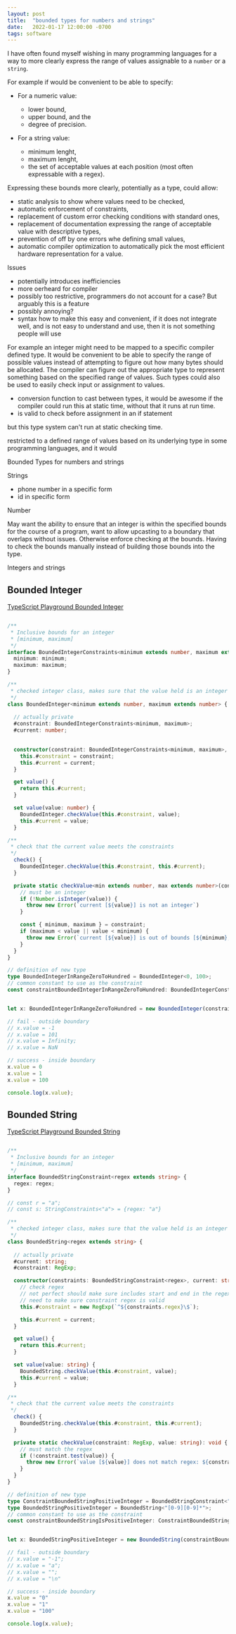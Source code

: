 ```yaml
---
layout: post
title:  "bounded types for numbers and strings"
date:   2022-01-17 12:00:00 -0700
tags: software
---
```


I have often found myself wishing in many programming languages for a way to more clearly express the range of values assignable to a `number` or a `string`.

For example if would be convenient to be able to specify:

- For a numeric value:
    - lower bound,
    - upper bound, and the
    - degree of precision.

- For a string value:
    - minimum lenght,
    - maximum lenght,
    - the set of acceptable values at each position (most often expressable with a regex).


Expressing these bounds more clearly, potentially as a type, could allow:

- static analysis to show where values need to be checked,
- automatic enforcement of constraints,
- replacement of custom error checking conditions with standard ones,
- replacement of documentation expressing the range of acceptable value with descriptive types,
- prevention of off by one errors whe defining small values,
- automatic compiler optimization to automatically pick the most efficient hardware representation for a value.


Issues

- potentially introduces inefficiencies
- more oerheard for compiler
- possibly too restrictive, programmers do not account for a case? But arguably this is a feature
- possibly annoying?
- syntax how to make this easy and convenient, if it does not integrate well, and is not easy to understand and use, then it is not something people will use

For example an integer might need to be mapped to a specific compiler defined type. It would be convenient to be able to specify the range of possible values instead of attempting to figure out how many bytes should be allocated. The compiler can figure out the appropriate type to represent something based on the specified range of values. Such types could also be used to easily check input or assignment to values.



- conversion function to cast between types, it would be awesome if the compiler could run this at static time, without that it runs at run time.
- is valid to check before assignment in an if statement

but this type system can't run at static checking time.

 restricted to a defined range of values based on its underlying type in some programming languages, and it would 


Bounded Types for numbers and strings

Strings
- phone number in a specific form
- id in specific form

Number


May want the ability to ensure that an integer is within the specified bounds for the course of a program, want to allow upcasting to a boundary that overlaps without issues. Otherwise enforce checking at the bounds. Having to check the bounds manually instead of building those bounds into the type.

Integers and strings



## Bounded Integer

[TypeScript Playground Bounded Integer](https://www.typescriptlang.org/play?&q=501#code/LAKA9AVBoAQTBJAdgYwDYFcDOBLAbgKYwBGA9hkgCZYwBmpATjAIZIw5IAuBA5gQ7HgBtALYccIjCIA0MEcwAeEqQF1BYUB24NazFEQBC5KgUoBlTgw48AwqSRZLzLQB4GvAgpifuVGo6skHgA+GABvWBh3PgUALiiPBQBuUABfUFAwMBgUe0comABeGAAiZhKU8Gzch04YLHiLQNs8py0sFzKS0OKw6M94rvSQTKhBHIALAhQAa1N2Lg8mdGYsLFl5Of8MdxhOCeY6-aI8ZkwiKbRKdhpWBe4+JgB3HH2OeoAHaZxaHHmyCjUdSgFZrGBGQGmJrWNyJbwKXzUeqWayhCIgGAwSJZFgoTgYM5oACeMA+VlO3EiAGIUDt3Fx4gFrJVMTTWgxnAyYAAlXgAUQUH0qkRqAQweMYAApRW0uA1wcZKFCUUE7LUOa5+gpgrJaQx6ZxGSqeABKcKRTE4lBTWYJGIWmA4pCkOpfHTTOpYCbkK5yZhzeo7IgcdAYJX+TjMBh1VjXAhUBZ7KZ2zzI5oOp0EeacUh+gNYIM5dmcupam4wU5oHCUB1vLAAOjZ6pLRRgSAITx5-MFkoABgA9AAkYRlGrl9a1qQAOoPeybhRjMUmcA2aXT43VinqDSyYMNInw6pWMARJWb0UuEviGGw643txvd-vF1gCEezifJceCEbmueHRCJjmMa9bWtMMwAGofqed5NgEJayN+861hMK73uuXCtt+T4ZOAYwYvAYG2vshxJkQD6Yd+chZpwNDHEWzbtMCi5ETMZ7moumKAUqwHNKBNqQdBkqwaOCHLquFGcMhi7PpiZL4IcRCOIcOAoJM4FQec0rFlo8S8jwAofIh0G-tYJrxHgpDVhxl44pI+TyJw1pkSmCgOj8MCSgAhKJWj1twjhftBJr-pxS77AwpCdu2nZ8vqUq9lRQjDt+qQqDAlCkAQNDOnUjnOVq8TDr5XD1lg5AMPoqRzg6wyYsMz44kqvxIK8OD2DApC0G2HZ7ESXygJw-VEGq8FaNxyrNAACqQuCcPgBDIA8-CthNvHWKNsqcJ0QgAAwALQAJwqHtR0qBA3SVENXwKpC61BDNc0LUtSyrYqk0wiUp3Hd952XZk1SkCIIgdTKrBHLm2BEKsLklZwIKtAxY1cGt0JBAgWCPW1hAvY88SbWOnCo8aWPzTjiyPK2fSJIMv2-RdqQLqAaBvjAcS3UBaM8KTz0UytxQxRzPFc9pjEo+9908BjPPk8tDCyCUABsJTSQDdDOGgMD7Z1GC0dWRAAlQUZEmrCj1lRxQlPtACMFSm+b0Gtl0lQ4mbFulHbVRsw75xO1OSAlLhOIFig+hgtrHC4EqJCKsboBu47lu7YHIAJ77lu2-HPsnk71u7cnuGiqQLP1mgpA8JKacntJQA)

```typescript

/**
 * Inclusive bounds for an integer
 * [minimum, maximum]
 */
interface BoundedIntegerConstraints<minimum extends number, maximum extends number> {
  minimum: minimum;
  maximum: maximum;
}

/**
 * checked integer class, makes sure that the value held is an integer within specified bounds
 */
class BoundedInteger<minimum extends number, maximum extends number> {
  
  // actually private
  #constraint: BoundedIntegerConstraints<minimum, maximum>;
  #current: number;
  

  constructor(constraint: BoundedIntegerConstraints<minimum, maximum>, current: number) {
    this.#constraint = constraint;
    this.#current = current;
  }

  get value() {
    return this.#current;
  }

  set value(value: number) {
    BoundedInteger.checkValue(this.#constraint, value);
    this.#current = value;
  }

/**
 * check that the current value meets the constraints
 */
  check() {
    BoundedInteger.checkValue(this.#constraint, this.#current);
  }

  private static checkValue<min extends number, max extends number>(constraint: BoundedIntegerConstraints<min, max>, value: number) {
    // must be an integer
    if (!Number.isInteger(value)) {
      throw new Error(`current [${value}] is not an integer`)
    }

    const { minimum, maximum } = constraint;
    if (maximum < value || value < minimum) {
      throw new Error(`current [${value}] is out of bounds [${minimum}, ${maximum}]`)
    }
  }
}

// definition of new type
type BoundedIntegerInRangeZeroToHundred = BoundedInteger<0, 100>;
// common constant to use as the constraint
const constraintBoundedIntegerInRangeZeroToHundred: BoundedIntegerConstraints<0,100> = {minimum: 0, maximum:100};


let x: BoundedIntegerInRangeZeroToHundred = new BoundedInteger(constraintBoundedIntegerInRangeZeroToHundred, 5);

// fail - outside boundary
// x.value = -1
// x.value = 101
// x.value = Infinity;
// x.value = NaN

// success - inside boundary
x.value = 0
x.value = 1
x.value = 100

console.log(x.value);

```

## Bounded String

[TypeScript Playground Bounded String](https://www.typescriptlang.org/play?&q=501#code/LAKA9AVBoAQTBJAdgYwDYFcDOBLAbgKYwBGA9hkgCZYwBmpATjAIZIw5IAuBA5gQ7HgBtALYccIjCIA0MEcwAeEqQF1BYUB24NazFEQBC5KgUoBlTgw48AwqSRZLzLQB4GvAgpifuVGo6skHgA+GABvWBh3PgUALiiPBQBuUABfUFAwMBgUe0comABeGAAiZhKU8Gzch04YLHiLQNs8py0sFzKS0OKw6M94rvSQTKhBHIALAhQAa1N2Lg8mdGYsLFl5Of8MdxhOCeY6-aI8ZkwiKbRKdhpWBe4+JgB3HH2OeoAHaZxaHHmyCjUdSgFZrGBGQGmJrWNyJbwKXzUeqWayhCIgGAwSJZFgoTgYM5oACeMA+VlO3EiAGIUDt3Fx4gFrJVMTTWgxnAyYAAlXgAUQUH0qkRqAQweMYAApRW0uA1wcZKFCUUE7LUOa5+gpgrJaQx6ZxGSqeABKcKRTE4lBTWYJGIWmA4pCkOpfHTTOpYCbkK5yZhzeo7IgcdAYJX+TjMBh1VjXAhUBZ7KZ2zzI5oOp0EeacUh+gNYIM5dmcupam4wU5oHCUB1vLAAOjZ6pLRRgSAITx5-MFkoABgA9AAkYRlGrl9a1qQAOoPeybhRjMUmcA2aXT43VinqDSyYMNInw6pWMARJWb0UuEviGGw643txvd-vF1gCEezifJceCEbmueHRCJjmMa9bWtMMwAGofqed5NgEJayN+861hMK73uuXCtt+T4ZOAYwYvAYG2vshxJkQD6Yd+chZpwNDHEWzbtMCi5ETMZ7moumKAUqwHNKBNqQdBkqwaOCHLquFGcMhi7PpiZL4IcRCOIcOAoJM4FQec0rFlo8S8jwAofIh0G-tYJrxHgpDVhxl44pI+TyJw1pkSmCgOj8MCSgAhKJWj1twjhftBJr-pxS77AwpCdu2nZ8vqUq9lRQjDt+qQqDAlCkAQNDOnUjnOVq8TDr5XD1lg5AMPoqRzg6wyYsMz44kqvxIK8OD2DApC0G2HZ7ESXygJw-VEGq8FaNxyrNAACqQuCcPgBDIA8-CthNvHWKNsqcJ0QgAAwALQAJwqHtR0qBA3SVENXwKpC61BDNc0LUtSyrYqk0wiUp3Hd952XZk1SkCIIgdTKrBHLm2BEKsLklZwIKtAxY1cGt0JBAgWCPW1hAvY88SbWOnCo8aWPzTjiyPK2fSJIMv2-RdqQLqAaBvjAcS3UBaM8KTz0UytxQxRzPFc9pjEo+9908BjPPk8tDCyCUABsJTSQDdDOGgMD7Z1GC0dWRAAlQUZEmrCj1lRxQlPtACMFSm+b0Gtl0lQ4mbFulHbVRsw75xO1OSAlLhOIFig+hgtrHC4EqJCKsboBu47lu7YHIAJ77lu2-HPsnk71u7cnuGiqQLP1mgpA8JKacntJQA)

```typescript

/**
 * Inclusive bounds for an integer
 * [minimum, maximum]
 */
interface BoundedStringConstraint<regex extends string> {
  regex: regex;
}

// const r = "a";
// const s: StringConstraints<"a"> = {regex: "a"}

/**
 * checked integer class, makes sure that the value held is an integer within specified bounds
 */
class BoundedString<regex extends string> {
  
  // actually private
  #current: string;
  #constraint: RegExp;

  constructor(constraints: BoundedStringConstraint<regex>, current: string) {
    // check regex
    // not perfect should make sure includes start and end in the regex string
    // need to make sure constraint regex is valid
    this.#constraint = new RegExp(`^${constraints.regex}\$`);

    this.#current = current;
  }

  get value() {
    return this.#current;
  }

  set value(value: string) {
    BoundedString.checkValue(this.#constraint, value);
    this.#current = value;
  }

/**
 * check that the current value meets the constraints
 */
  check() {
    BoundedString.checkValue(this.#constraint, this.#current);
  }

  private static checkValue(constraint: RegExp, value: string): void {
    // must match the regex
    if (!constraint.test(value)) {
      throw new Error(`value [${value}] does not match regex: ${constraint.source}`)
    }
  }
}

// definition of new type
type ConstraintBoundedStringPositiveInteger = BoundedStringConstraint<"[0-9][0-9]*">;
type BoundedStringPositiveInteger = BoundedString<"[0-9][0-9]*">;
// common constant to use as the constraint
const constraintBoundedStringIsPositiveInteger: ConstraintBoundedStringPositiveInteger = {regex: "[0-9][0-9]*"};


let x: BoundedStringPositiveInteger = new BoundedString(constraintBoundedStringIsPositiveInteger, "6");

// fail - outside boundary
// x.value = "-1";
// x.value = "a";
// x.value = "";
// x.value = "\n"

// success - inside boundary
x.value = "0"
x.value = "1"
x.value = "100"

console.log(x.value);

```
